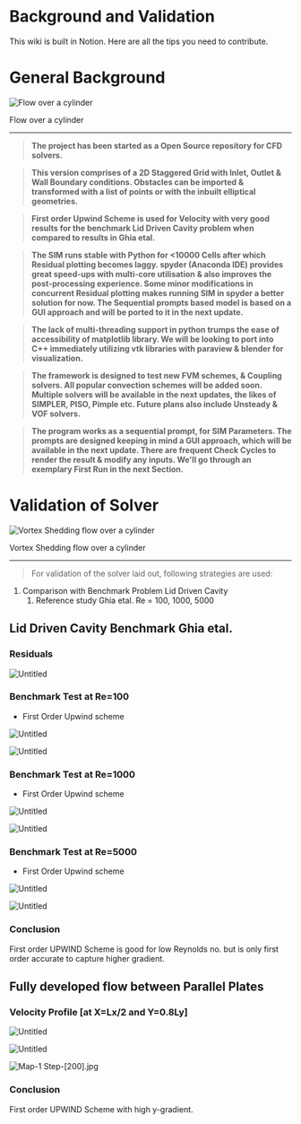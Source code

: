 # Background and Validation

This wiki is built in Notion. Here are all the tips you need to contribute.

# General Background

![Flow over a cylinder](https://github.com/Fluidentity/2D_Panel-CFD-/blob/main/README/Map-1_Step-.jpg)

Flow over a cylinder

---

> **The project has been started as a Open Source repository for CFD solvers.**
> 

> **This version comprises of a 2D Staggered Grid with Inlet, Outlet & Wall Boundary conditions. Obstacles can be imported & transformed with a list of points or with the inbuilt elliptical geometries.**
> 

> **First order Upwind Scheme is used for Velocity with very good results for the benchmark Lid Driven Cavity problem when compared to results in Ghia etal.**
> 

> **The SIM runs stable with Python for <10000 Cells after which Residual plotting becomes laggy. spyder (Anaconda IDE) provides great speed-ups with multi-core utilisation & also improves the post-processing experience. Some minor modifications in concurrent Residual plotting makes running SIM in spyder a better solution for now. The Sequential prompts based model is based on a GUI approach and will be ported to it in the next update.**
> 

> **The lack of multi-threading support in python trumps the ease of accessibility of matplotlib library. We will be looking to port into C++ immediately utilizing vtk libraries with paraview & blender for visualization.**
> 

> **The framework is designed to test new FVM schemes, & Coupling solvers. All popular convection schemes will be added soon. Multiple solvers will be available in the next updates, the likes of SIMPLER, PISO, Pimple etc. Future plans also include Unsteady & VOF solvers.**
> 

> **The program works as a sequential prompt, for SIM Parameters. The prompts are designed keeping in mind a GUI approach, which will be available in the next update. There are frequent Check Cycles to render the result & modify any inputs. We'll go through an exemplary First Run in the next Section.**
> 

# Validation of Solver

![Vortex Shedding flow over a cylinder](https://github.com/Fluidentity/2D_Panel-CFD-/blob/main/README/ezgif.com-gif-maker(3).gif)

Vortex Shedding flow over a cylinder

---

> For validation of the solver laid out, following strategies are used:
> 
1. Comparison with Benchmark Problem Lid Driven Cavity 
    1. Reference study Ghia etal. Re = 100, 1000, 5000

## Lid Driven Cavity Benchmark Ghia etal.

### **Residuals**

![Untitled](https://github.com/Fluidentity/2D_Panel-CFD-/blob/main/README/Untitled.png)

### **Benchmark Test at Re=100**

- First Order Upwind scheme

![Untitled](https://github.com/Fluidentity/2D_Panel-CFD-/blob/main/README/Untitled%201.png)

![Untitled](https://github.com/Fluidentity/2D_Panel-CFD-/blob/main/README/Untitled%202.png)

### **Benchmark Test at Re=1000**

- First Order Upwind scheme

![Untitled](https://github.com/Fluidentity/2D_Panel-CFD-/blob/main/README/Untitled%203.png)

![Untitled](https://github.com/Fluidentity/2D_Panel-CFD-/blob/main/README/Untitled%204.png)

### **Benchmark Test at Re=5000**

- First Order Upwind scheme

![Untitled](https://github.com/Fluidentity/2D_Panel-CFD-/blob/main/README/Untitled%205.png)

![Untitled](https://github.com/Fluidentity/2D_Panel-CFD-/blob/main/README/Untitled%206.png)

### Conclusion

First order UPWIND Scheme is good for low Reynolds no. but is only first order accurate to capture higher gradient. 

## Fully developed flow between Parallel Plates

### Velocity Profile [at X=Lx/2 and Y=0.8Ly]

![Untitled](https://github.com/Fluidentity/2D_Panel-CFD-/blob/main/README/Untitled%207.png)

![Untitled](https://github.com/Fluidentity/2D_Panel-CFD-/blob/main/README/Untitled%208.png)

![Map-1 Step-[200].jpg](https://github.com/Fluidentity/2D_Panel-CFD-/blob/main/README/Map-1_Step-200.jpg)

### Conclusion

First order UPWIND Scheme with high y-gradient.
